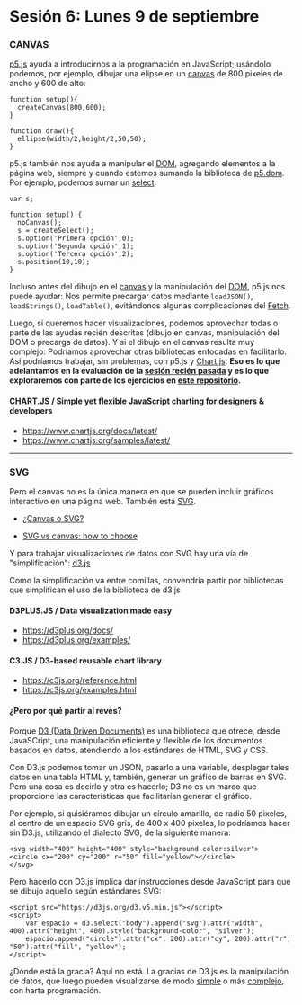 # Sesión 6: Lunes 9 de septiembre

### CANVAS

[p5.js](https://p5js.org/es/reference/) ayuda a introducirnos a la programación en JavaScript; usándolo podemos, por ejemplo, dibujar una elipse en un [canvas](https://developer.mozilla.org/es/docs/Web/Guide/HTML/Canvas_tutorial) de 800 pixeles de ancho y 600 de alto:

```
function setup(){
  createCanvas(800,600);
}

function draw(){
  ellipse(width/2,height/2,50,50);
}
``` 

p5.js también nos ayuda a manipular el [DOM](https://developer.mozilla.org/es/docs/DOM), agregando elementos a la página web, siempre y cuando estemos sumando la biblioteca de [p5.dom](https://p5js.org/es/reference/#/libraries/p5.dom). Por ejemplo, podemos sumar un [select](https://www.w3schools.com/tags/tag_select.asp):

```
var s;

function setup() {
  noCanvas();
  s = createSelect();
  s.option('Primera opción',0);
  s.option('Segunda opción',1);
  s.option('Tercera opción',2);
  s.position(10,10);
}
``` 

Incluso antes del dibujo en el [canvas](https://developer.mozilla.org/es/docs/Web/Guide/HTML/Canvas_tutorial) y la manipulación del [DOM](https://developer.mozilla.org/es/docs/DOM), p5.js nos puede ayudar: Nos permite precargar datos mediante `loadJSON()`, `loadStrings()`, `loadTable()`, evitándonos algunas complicaciones del [Fetch](https://www.youtube.com/watch?v=tc8DU14qX6I).

Luego, si queremos hacer visualizaciones, podemos aprovechar todas o parte de las ayudas recién descritas (dibujo en canvas, manipulación del DOM o precarga de datos). Y si el dibujo en el canvas resulta muy complejo: Podríamos aprovechar otras bibliotecas enfocadas en facilitarlo. Así podríamos trabajar, sin problemas, con p5.js y [Chart.js](https://www.chartjs.org/): **Eso es lo que adelantamos en la evaluación de la [sesión recién pasada](https://github.com/profesorfaco/grafica_computacional/tree/gh-pages/sesion-05) y es lo que exploraremos con parte de los ejercicios en [este repositorio](https://profesorfaco.github.io/grafica_computacional/sesion-06/).** 

#### CHART.JS / Simple yet flexible JavaScript charting for designers & developers

- https://www.chartjs.org/docs/latest/
- https://www.chartjs.org/samples/latest/

--------------

### SVG

Pero el canvas no es la única manera en que se pueden incluir gráficos interactivo en una página web. También está [SVG](https://developer.mozilla.org/es/docs/Web/SVG). 

- [¿Canvas o SVG?](https://www.arsys.es/blog/programacion/diseno-web/canvas-o-svg/)

- [SVG vs canvas: how to choose](https://docs.microsoft.com/en-us/previous-versions/windows/internet-explorer/ie-developer/samples/gg193983(v=vs.85)#Using_Canvas_AndOr_SVG)

Y para trabajar visualizaciones de datos con SVG hay una vía de "simplificación": [d3.js](https://d3js.org/)

Como la simplificación va entre comillas, convendría partir por bibliotecas que simplifican el uso de la biblioteca de d3.js

#### D3PLUS.JS / Data visualization made easy
- https://d3plus.org/docs/
- https://d3plus.org/examples/

#### C3.JS / D3-based reusable chart library
- https://c3js.org/reference.html
- https://c3js.org/examples.html

#### ¿Pero por qué partir al revés?

Porque [D3 (Data Driven Documents)](https://d3js.org/) es una biblioteca que ofrece, desde JavaSCript, una manipulación eficiente y flexible de los documentos basados en datos, atendiendo a los estándares de HTML, SVG y CSS.

Con D3.js podemos tomar un JSON, pasarlo a una variable, desplegar tales datos en una tabla HTML y, también, generar un gráfico de barras en SVG. Pero una cosa es decirlo y otra es hacerlo; D3 no es un marco que proporcione las características que facilitarían generar el gráfico.

Por ejemplo, si quisiéramos dibujar un círculo amarillo, de radio 50 pixeles, al centro de un espacio SVG gris, de 400 x 400 pixeles, lo podríamos hacer sin D3.js, utilizando el dialecto SVG, de la siguiente manera: 

```
<svg width="400" height="400" style="background-color:silver">
<circle cx="200" cy="200" r="50" fill="yellow"></circle>
</svg>
```

Pero hacerlo con D3.js implica dar instrucciones desde JavaScript para que se dibujo aquello según estándares SVG:

```
<script src="https://d3js.org/d3.v5.min.js"></script>
<script>
	var espacio = d3.select("body").append("svg").attr("width", 400).attr("height", 400).style("background-color", "silver");
	espacio.append("circle").attr("cx", 200).attr("cy", 200).attr("r", "50").attr("fill", "yellow");
</script>
```

¿Dónde está la gracia? Aquí no está. La gracias de D3.js es la manipulación de datos, que luego pueden visualizarse de modo [simple](https://www.d3-graph-gallery.com/) o más [complejo](https://github.com/d3/d3/wiki/Gallery), con harta programación.
